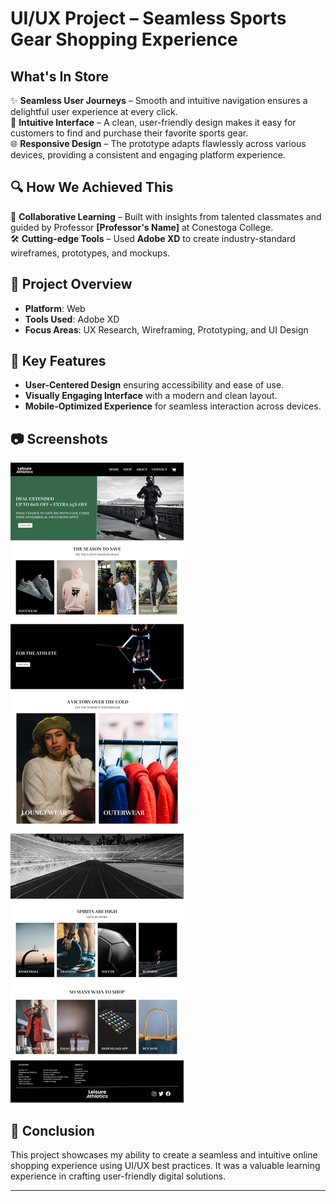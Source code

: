 # UI/UX Project – Seamless Sports Gear Shopping Experience  

## What's In Store  
✨ **Seamless User Journeys** – Smooth and intuitive navigation ensures a delightful user experience at every click.  
🎯 **Intuitive Interface** – A clean, user-friendly design makes it easy for customers to find and purchase their favorite sports gear.  
🌐 **Responsive Design** – The prototype adapts flawlessly across various devices, providing a consistent and engaging platform experience.  

## 🔍 How We Achieved This  
🤝 **Collaborative Learning** – Built with insights from talented classmates and guided by Professor **[Professor's Name]** at Conestoga College.  
🛠️ **Cutting-edge Tools** – Used **Adobe XD** to create industry-standard wireframes, prototypes, and mockups.  

## 📁 Project Overview  
- **Platform**: Web  
- **Tools Used**: Adobe XD  
- **Focus Areas**: UX Research, Wireframing, Prototyping, and UI Design  

## 🎨 Key Features  
- **User-Centered Design** ensuring accessibility and ease of use.  
- **Visually Engaging Interface** with a modern and clean layout.  
- **Mobile-Optimized Experience** for seamless interaction across devices.  

## 📷 Screenshots  
![Home Page](https://github.com/mistrychintan/UI-UX/blob/main/UI1.jpg)

## 🏁 Conclusion  
This project showcases my ability to create a seamless and intuitive online shopping experience using UI/UX best practices. It was a valuable learning experience in crafting user-friendly digital solutions.  

---
